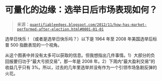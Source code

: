 <!--yml

类别：未分类

日期：2024-05-18 08:45:50

-->

# 可量化的边缘：选举日后市场表现如何？

> 来源：[`quantifiableedges.blogspot.com/2012/11/how-has-market-performed-after-election.html#0001-01-01`](http://quantifiableedges.blogspot.com/2012/11/how-has-market-performed-after-election.html#0001-01-01)

选举日快乐！（或者是选举日快乐吗？）以下是 1964 年至 2008 年美国选举后标普 500 指数表现的一个视角。

从这个图表中并没有太多可以获取的信息。但我想指出几件事情。1）大部分的负回报要归功于“最大亏损交易”，那一年是 2008 年。2）下周内“最大盈利交易”的收益几乎只有 3%。所以，过去的几年里选举并没有作为一个引领市场急剧反弹的火花。
